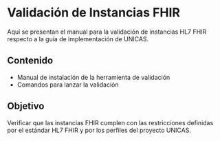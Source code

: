 # Validación de Instancias FHIR

Aquí se presentan el manual para la validación de instancias HL7 FHIR respecto a la guía de implementación de UNICAS.

## Contenido

- Manual de instalación de la herramienta de validación
- Comandos para lanzar la validación

## Objetivo

Verificar que las instancias FHIR cumplen con las restricciones definidas por el estándar HL7 FHIR y por los perfiles del proyecto UNICAS.
